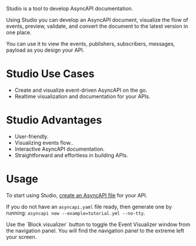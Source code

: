 Studio is a tool to develop AsyncAPI documentation. 

Using Studio you can develop an AsyncAPI document, visualize the flow of events, preview, validate, and convert the document to the latest version in one place.

You can use it to view the events, publishers, subscribers, messages, payload as you design your API.

# Studio Use Cases

- Create and visualize event-driven AsyncAPI on the go.
- Realtime visualization and documentation for your APIs.


# Studio Advantages 
- User-friendly.
- Visualizing events flow..
- Interactive AsyncAPI documentation.
- Straightforward and effortless in building APIs.


# Usage

To start using Studio, [create an AsyncAPI file](https://www.asyncapi.com/docs/tutorials/create-asyncapi-document#create-AsyncAPI-document) for your API. 
<Remember>

If you do not have an `asyncapi.yaml` file ready, then generate one by running: 
`asyncapi new --example=tutorial.yml --no-tty`.

</Remember>
Use the `Block visualizer` button to toggle the Event Visualizer window from the navigation panel. You will find the navigation panel to the extreme left your screen. 